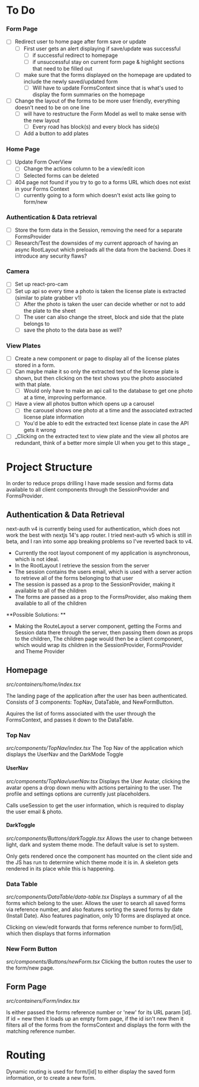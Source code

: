# To Do

### Form Page

- [ ] Redirect user to home page after form save or update
  - [ ] First user gets an alert displaying if save/update was successful
    - [ ] if successful redirect to homepage
    - [ ] if unsuccessful stay on current form page & highlight sections that need to be filled out
  - [ ] make sure that the forms displayed on the homepage are updated to include the newly saved/updated form
    - [ ] Will have to update FormsContext since that is what's used to display the form summaries on the homepage
- [ ] Change the layout of the forms to be more user friendly, everything doesn't need to be on one line
  - [ ] will have to restructure the Form Model as well to make sense with the new layout
    - [ ] Every road has block(s) and every block has side(s)
  - [ ] Add a button to add plates

### Home Page

- [ ] Update Form OverView
  - [ ] Change the actions column to be a view/edit icon
  - [ ] Selected forms can be deleted
- [ ] 404 page not found if you try to go to a forms URL which does not exist in your Forms Context
  - [ ] currently going to a form which doesn't exist acts like going to form/new

### Authentication & Data retrieval

- [ ] Store the form data in the Session, removing the need for a separate FormsProvider
- [ ] Research/Test the downsides of my current approach of having an async RootLayout which preloads all the data from the backend. Does it introduce any security flaws?

### Camera

- [ ] Set up react-pro-cam
- [ ] Set up api so every time a photo is taken the license plate is extracted (similar to plate grabber v1)
  - [ ] After the photo is taken the user can decide whether or not to add the plate to the sheet
  - [ ] The user can also change the street, block and side that the plate belongs to
  - [ ] save the photo to the data base as well?

### View Plates

- [ ] Create a new component or page to display all of the license plates stored in a form.
- [ ] Can maybe make it so only the extracted text of the license plate is shown, but then clicking on the text shows you the photo associated with that plate.
  - [ ] Would only have to make an api call to the database to get one photo at a time, improving performance.
- [ ] Have a view all photos button which opens up a carousel
  - [ ] the carousel shows one photo at a time and the associated extracted license plate information
  - [ ] You'd be able to edit the extracted text license plate in case the API gets it wrong
- [ ] _Clicking on the extracted text to view plate and the view all photos are redundant, think of a better more simple UI when you get to this stage _

# Project Structure

In order to reduce props drilling I have made session and forms data available to all client components through the SessionProvider and FormsProvider.

## Authentication & Data Retrieval

next-auth v4 is currently being used for authentication, which does not work the best with nextjs 14's app router. I tried next-auth v5 which is still in beta, and I ran into some app breaking problems so I've reverted back to v4.

- Currently the root layout component of my application is asynchronous, which is not ideal.
- In the RootLayout I retrieve the session from the server
- The session contains the users email, which is used with a server action to retrieve all of the forms belonging to that user
- The session is passed as a prop to the SessionProvider, making it available to all of the children
- The forms are passed as a prop to the FormsProvider, also making them available to all of the children

**Possible Solutions: **

- Making the RouteLayout a server component, getting the Forms and Session data there through the server, then passing them down as props to the children, The children page would then be a client component, which would wrap its children in the SessionProvider, FormsProvider and Theme Provider

## Homepage

_src/containers/home/index.tsx_

The landing page of the application after the user has been authenticated. Consists of 3 components: TopNav, DataTable, and NewFormButton.

Aquires the list of forms associated with the user through the FormsContext, and passes it down to the DataTable.

### Top Nav

_src/components/TopNav/index.tsx_
The Top Nav of the application which displays the UserNav and the DarkMode Toggle

#### UserNav

_src/components/TopNav/userNav.tsx_
Displays the User Avatar, clicking the avatar opens a drop down menu with actions pertaining to the user. The profile and settings options are currently just placeholders.

Calls useSession to get the user information, which is required to display the user email & photo.

#### DarkToggle

_src/components/Buttons/darkToggle.tsx_
Allows the user to change between light, dark and system theme mode. The default value is set to system.

Only gets rendered once the component has mounted on the client side and the JS has run to determine which theme mode it is in. A skeleton gets rendered in its place while this is happening.

### Data Table

_src/components/DataTable/data-table.tsx_
Displays a summary of all the forms which belong to the user. Allows the user to search all saved forms via reference number, and also features sorting the saved forms by date (Install Date). Also features pagination, only 10 forms are displayed at once.

Clicking on view/edit forwards that forms reference number to form/[id], which then displays that forms information

### New Form Button

_src/components/Buttons/newForm.tsx_
Clicking the button routes the user to the form/new page.

## Form Page

_src/containers/Form/index.tsx_

Is either passed the forms reference number or 'new' for its URL param [id]. If id = new then it loads up an empty form page, if the id isn't new then it filters all of the forms from the formsContext and displays the form with the matching reference number.

# Routing

Dynamic routing is used for form/[id] to either display the saved form information, or to create a new form.
